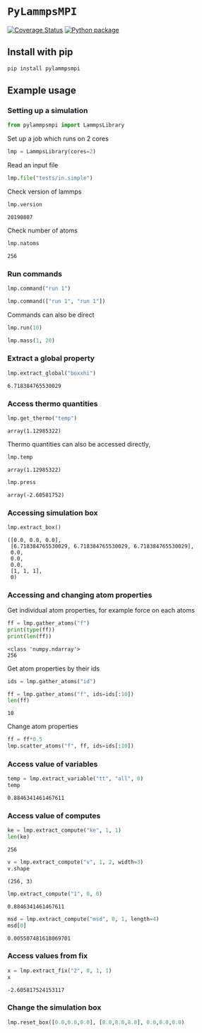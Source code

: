 # `PyLammpsMPI`
[![Coverage Status](https://coveralls.io/repos/github/pyiron/pylammpsmpi/badge.svg)](https://coveralls.io/github/pyiron/pylammpsmpi)
[![Python package](https://github.com/pyiron/pylammpsmpi/workflows/Python%20package/badge.svg)](https://github.com/pyiron/pylammpsmpi/actions)

## Install with pip 

```bash
pip install pylammpsmpi
```

## Example usage

### Setting up a simulation


```python
from pylammpsmpi import LammpsLibrary
```

Set up a job which runs on 2 cores


```python
lmp = LammpsLibrary(cores=2)
```

Read an input file


```python
lmp.file("tests/in.simple")
```

Check version of lammps


```python
lmp.version
```




    20190807



Check number of atoms


```python
lmp.natoms
```




    256



### Run commands


```python
lmp.command("run 1")
```


```python
lmp.command(["run 1", "run 1"])
```

Commands can also be direct


```python
lmp.run(10)
```


```python
lmp.mass(1, 20)
```

### Extract a global property


```python
lmp.extract_global("boxxhi")
```




    6.718384765530029



### Access thermo quantities


```python
lmp.get_thermo("temp")
```




    array(1.12985322)



Thermo quantities can also be accessed directly,


```python
lmp.temp
```




    array(1.12985322)




```python
lmp.press
```




    array(-2.60581752)



### Accessing simulation box


```python
lmp.extract_box()
```




    ([0.0, 0.0, 0.0],
     [6.718384765530029, 6.718384765530029, 6.718384765530029],
     0.0,
     0.0,
     0.0,
     [1, 1, 1],
     0)



### Accessing and changing atom properties

Get individual atom properties, for example force on each atoms


```python
ff = lmp.gather_atoms("f")
print(type(ff))
print(len(ff))
```

    <class 'numpy.ndarray'>
    256


Get atom properties by their ids


```python
ids = lmp.gather_atoms("id")
```


```python
ff = lmp.gather_atoms("f", ids=ids[:10])
len(ff)
```




    10



Change atom properties


```python
ff = ff*0.5
lmp.scatter_atoms("f", ff, ids=ids[:10])
```

### Access value of variables


```python
temp = lmp.extract_variable("tt", "all", 0)
temp
```




    0.8846341461467611



### Access value of computes


```python
ke = lmp.extract_compute("ke", 1, 1)
len(ke)
```




    256




```python
v = lmp.extract_compute("v", 1, 2, width=3)
v.shape
```




    (256, 3)




```python
lmp.extract_compute("1", 0, 0)
```




    0.8846341461467611




```python
msd = lmp.extract_compute("msd", 0, 1, length=4)
msd[0]
```




    0.005507481618069701



### Access values from fix


```python
x = lmp.extract_fix("2", 0, 1, 1)
x
```




    -2.605817524153117



### Change the simulation box


```python
lmp.reset_box([0.0,0.0,0.0], [8.0,8.0,8.0], 0.0,0.0,0.0)
```

